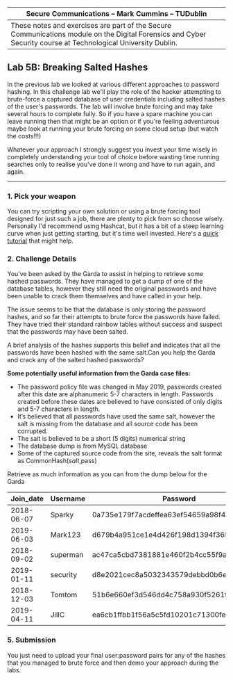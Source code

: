 | Secure Communications – Mark Cummins – TUDublin | 
| ------ | 
|These notes and exercises are part of the Secure Communications module on the Digital Forensics and Cyber Security course at Technological University Dublin. |




## Lab 5B: Breaking Salted Hashes

In the previous lab we looked at various different approaches to password hashing. In this challenge lab we'll play the role of the hacker attempting to brute-force a captured database of user credentials including salted hashes of the user's passwords. The lab will involve brute forcing and may take several hours to complete fully. So if you have a spare machine you can leave running then that might be an option or if you're feeling adventurous maybe look at running your brute forcing on some cloud setup (but watch the costs!!!)

Whatever your approach I strongly suggest you invest your time wisely in completely understanding your tool of choice before wasting time running searches only to realise you've done it wrong and have to run again, and again. 

___


### 1. Pick your weapon

You can try scripting your own solution or using a brute forcing tool designed for just such a job, there are plenty to pick from so choose wisely. Personally I'd recommend using Hashcat, but it has a bit of a steep learning curve when just getting starting, but it's time well invested. Here's a [quick tutorial](https://null-byte.wonderhowto.com/how-to/hack-like-pro-crack-passwords-part-3-using-hashcat-0156543/) that might help.


### 2. Challenge Details

You’ve been asked by the Garda to assist in helping to retrieve some hashed passwords. They have managed to get a dump of one of the database tables, however they still need the original passwords and have been unable to crack them themselves and have called in your help.

The issue seems to be that the database is only storing the password hashes, and so far their attempts to brute force the passwords have failed. They have tried their standard rainbow tables without success and suspect that the passwords may have been salted. 

A brief analysis of the hashes supports this belief and indicates that all the passwords have been hashed with the same salt.Can you help the Garda and crack any of the salted hashed passwords?


**Some potentially useful information from the Garda case files:**

- The password policy file was changed in May 2019, passwords created after this date are alphanumeric 5-7 characters in length. Passwords created before these dates are believed to have consisted of only digits and 5-7 characters in length.
- It’s believed that all passwords have used the same salt, however the salt is missing from the database and all source code has been corrupted.
- The salt is believed to be a short (5 digits) numerical string
- The database dump is from MySQL database
- Some of the captured source code from the site, reveals the salt format as CommonHash($salt,$pass)

Retrieve as much information as you can from the dump below for the Garda

| Join_date | Username | Password | Role | Last_accessed | Pass_modified |
| --------- | -------- | -------- | ---- | ------------- | ------------- |
|2018-06-07|Sparky|0a735e179f7acdeffea63ef54659a98f4efb8707|Admin|2020-02-25|2020-01-09|
|2019-06-03|Mark123|d679b4a951ce1e4d426f198d1394f365ca054431|user|2019-12-20|2019-06-03|
|2018-09-02|superman|ac47ca5cbd7381881e460f2b4cc55f9aab4f6ef4|user|2020-01-12|2019-10-01|
|2019-01-11|security|d8e2021cec8a5032343579debbd0b6e2ca397435|user|2019-12-07|2019-04-11|
|2018-12-03|Tomtom|51b6e660ef3d546dd4c758a930f5261fcfba322f|user|2019-12-03|2018-01-03|
|2019-04-11|JillC|ea6cb1ffbb1f56a5c5fd10201c71300feeb58680|user|2020-02-19|2019-12-20|


### 5. Submission

You just need to upload your final user:password pairs for any of the hashes that you managed to brute force and then demo your approach during the labs.